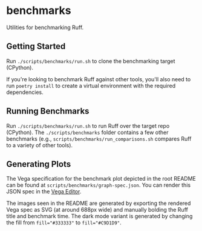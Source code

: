 # benchmarks

Utilities for benchmarking Ruff.

## Getting Started

Run `./scripts/benchmarks/run.sh` to clone the benchmarking target (CPython).

If you're looking to benchmark Ruff against other tools, you'll also need to run `poetry install`
to create a virtual environment with the required dependencies.

## Running Benchmarks

Run `./scripts/benchmarks/run.sh` to run Ruff over the target repo (CPython). The
`./scripts/benchmarks` folder contains a few other benchmarks (e.g., `scripts/benchmarks/run_comparisons.sh`
compares Ruff to a variety of other tools).

## Generating Plots

The Vega specification for the benchmark plot depicted in the root README can be found at
`scripts/benchmarks/graph-spec.json`. You can render this JSON spec in the [Vega Editor](https://vega.github.io/editor/#/edited).

The images seen in the README are generated by exporting the rendered Vega spec as SVG (at around
688px wide) and manually bolding the Ruff title and benchmark time. The dark mode variant is
generated by changing the fill from `fill="#333333"` to `fill="#C9D1D9"`.
